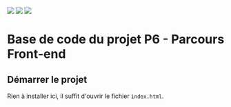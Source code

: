 [![](https://img.shields.io/badge/Plateform-Openclassroom-7451eb)](https://openclassrooms.com)
[![](https://img.shields.io/badge/Projet-Projet_6-blue)]()
[![](https://img.shields.io/badge/View_projet-Click_here-darkGreen)](https://samakunchan.github.io/Front-End-Fisheye/)

# Base de code du projet P6 - Parcours Front-end

## Démarrer le projet

Rien à installer ici, il suffit d'ouvrir le fichier `index.html`.

